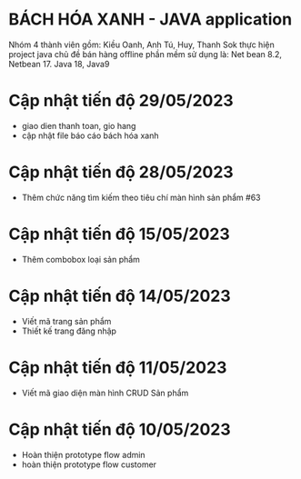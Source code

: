 # BÁCH HÓA XANH - JAVA application
Nhóm 4 thành viên gồm: Kiều Oanh, Anh Tú, Huy, Thanh Sok thực hiện project java chủ đề bán hàng offline
phần mềm sử dụng là: Net bean 8.2, Netbean 17. Java 18, Java9

# Cập nhật tiến độ 29/05/2023
- giao dien  thanh toan, gio hang 
- cập nhật file báo cáo bách hóa xanh
# Cập nhật tiến độ 28/05/2023
- Thêm chức năng tìm kiếm theo tiêu chí màn hình sản phẩm #63
# Cập nhật tiến độ 15/05/2023
- Thêm combobox loại sản phẩm
# Cập nhật tiến độ 14/05/2023
- Viết mã trang sản phẩm
- Thiết kế trang đăng nhập
# Cập nhật tiến độ 11/05/2023
- Viết mã giao diện màn hình CRUD Sản phẩm
# Cập nhật tiến độ 10/05/2023
- Hoàn thiện prototype flow admin
- hoàn thiện prototype flow customer
